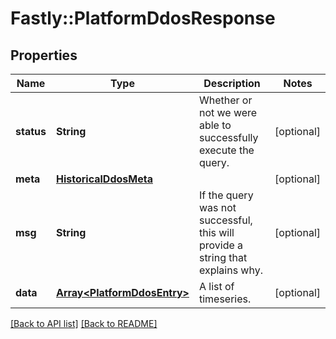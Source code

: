 # Fastly::PlatformDdosResponse

## Properties

| Name | Type | Description | Notes |
| ---- | ---- | ----------- | ----- |
| **status** | **String** | Whether or not we were able to successfully execute the query. | [optional] |
| **meta** | [**HistoricalDdosMeta**](HistoricalDdosMeta.md) |  | [optional] |
| **msg** | **String** | If the query was not successful, this will provide a string that explains why. | [optional] |
| **data** | [**Array&lt;PlatformDdosEntry&gt;**](PlatformDdosEntry.md) | A list of timeseries. | [optional] |

[[Back to API list]](../../README.md#endpoints) [[Back to README]](../../README.md)

